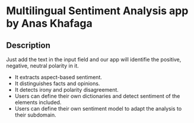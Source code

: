 # Multilingual Sentiment Analysis app by Anas Khafaga

## Description

Just add the text in the input field and our app will identifie the positive, negative, neutral polarity in it.

- It extracts aspect-based sentiment.
- It distinguishes facts and opinions.
- It detects irony and polarity disagreement.
- Users can define their own dictionaries and detect sentiment of the elements included.
- Users can define their own sentiment model to adapt the analysis to their subdomain.
